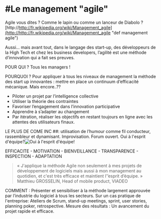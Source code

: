 #  #Le management "agile"


Agile vous dites ? Comme le lapin ou comme un lanceur de Diabolo ? [http://http://fr.wikipedia.org/wiki/Management_agile](http://http://fr.wikipedia.org/wiki/Management_agile "def management agile")

Aussi… mais avant tout, dans le langage des start-up, des développeurs de la High Tech et chez les business developers, l’agilité est une méthode d’innovation qui a fait ses preuves. 

POUR QUI ? Tous les managers !

POURQUOI ? Pour appliquer à tous les niveaux de management la méthode des start up innovantes : mettre en place un continuum d’efficacité mécanique. 
Mais encore..??


*	Piloter un projet par l’intelligence collective
*	Utiliser la théorie des contraintes
*	Favoriser l’engagement dans l’innovation participative
*	Apprendre à s’adapter au changement
*	Par itération, réaliser les objectifs en restant toujours en ligne avec les attentes des utilisateurs finaux.

LE PLUS DE COME INC  ##: utilisation de l’humour comme fil conducteur, rassembleur et dynamisant. Improvisation. Forum ouvert.
Oui à l'esprit d'équipe?![Oui à l'esprit d'équipe!](http://i.imgur.com/PcZHSe3.jpg)

EFFICACITE - MOTIVATION - BIENVEILLANCE - TRANSPARENCE - INSPECTION - ADAPTATION



> « J'applique la méthode Agile non seulement à mes projets de développement de logiciels mais aussi à mon management au quotidien, et c'est très efficace et maintient l’’esprit d’équipe. »
Matthieu GROSSELIN, Head of mobile product, VIADEO


COMMENT : Présenter et sensibiliser à la méthode largement approuvée par l’industrie du logiciel à tous les secteurs.
Sur un cas pratique de l'entreprise:  Ateliers de Scrum, stand-up meetings, sprint, user stories, planning poker, retrospective.
Mesure des résultats : Un avancement du projet rapide et efficace.
